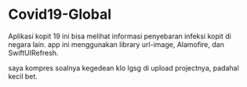 # Covid19-Global
Aplikasi kopit 19 ini bisa melihat informasi penyebaran infeksi kopit di negara lain. app ini menggunakan library url-image, Alamofire, dan SwiftUIRefresh.

saya kompres soalnya kegedean klo lgsg di upload projectnya, padahal kecil bet.
